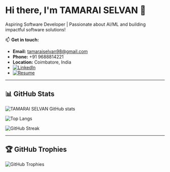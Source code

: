 # Hi there, I'm TAMARAI SELVAN 👋

Aspiring Software Developer | Passionate about AI/ML and building impactful software solutions!

📫 **Get in touch:**  
- **Email:** tamaraiselvan98@gmail.com  
- **Phone:** +91 9688814221  
- **Location:** Coimbatore, India  
- [![LinkedIn](https://img.shields.io/badge/LinkedIn-%230077B5.svg?logo=linkedin&logoColor=white)](https://www.linkedin.com/in/tamarai-selvan-ravi-6b5311213/)
- [![Resume](https://img.shields.io/badge/LinkedIn-%230077B5.svg?logo=linkedin&logoColor=white)](https://drive.google.com/file/d/1M4z4y3NeJkrYWSuvxwfZI8YW_YqUQiLd/view?usp=drive_link_)

---

## 📊 GitHub Stats

![TAMARAI SELVAN GitHub stats](https://github-readme-stats.vercel.app/api?username=tamaraiselva&show_icons=true&theme=transparent)

![Top Langs](https://github-readme-stats.vercel.app/api/top-langs/?username=tamaraiselva&layout=compact&theme=transparent)

![GitHub Streak](https://github-readme-streak-stats.herokuapp.com/?user=tamaraiselva&theme=dark&hide_border=false)

---

## 🏆 GitHub Trophies  
![GitHub Trophies](https://github-profile-trophy.vercel.app/?username=tamaraiselva&theme=discord&no-frame=false&no-bg=true&margin-w=4)
